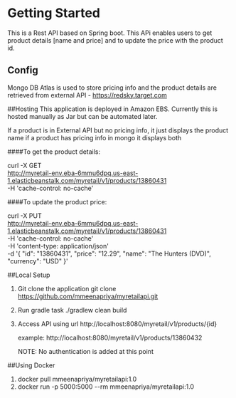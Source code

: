 # Getting Started

This is a Rest API based on Spring boot. 
This APi enables users to get product details  [name and price] and to update the price with the product id. 

## Config
Mongo DB Atlas is used to store pricing info and the product details are retrieved from external API - https://redsky.target.com

##Hosting
This application is deployed in Amazon EBS. 
Currently this is hosted manually as Jar but can be automated later.

If a product is in External API but no pricing info, it just displays the product name
if a product has pricing info in mongo it displays both

####To get the product details:

curl -X GET \
  http://myretail-env.eba-6mmu6dpq.us-east-1.elasticbeanstalk.com/myretail/v1/products/13860431 \
  -H 'cache-control: no-cache' 
  
  
####To update the product price:

curl -X PUT \
  http://myretail-env.eba-6mmu6dpq.us-east-1.elasticbeanstalk.com/myretail/v1/products/13860431 \
  -H 'cache-control: no-cache' \
  -H 'content-type: application/json' \
  -d '{
    "id": "13860431",
    "price": "12.29",
    "name": "The Hunters (DVD)",
   "currency": "USD"
}'


##Local Setup 
1. Git clone the application
    git clone https://github.com/mmeenapriya/myretailapi.git
2. Run gradle task 
    ./gradlew clean build
3. Access API using url
    http://localhost:8080/myretail/v1/products/{id}
    
    example:
    http://localhost:8080/myretail/v1/products/13860432
    
    NOTE: No authentication is added at this point
    
##Using Docker
1. docker pull mmeenapriya/myretailapi:1.0  
2. docker run -p 5000:5000 --rm mmeenapriya/myretailapi:1.0
   



